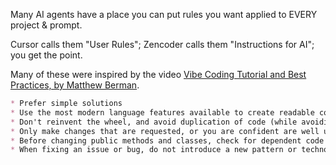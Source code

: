 Many AI agents have a place you can put rules you want applied to EVERY project & prompt.

Cursor calls them "User Rules"; Zencoder calls them "Instructions for AI"; you get the point.

Many of these were inspired by the video [Vibe Coding Tutorial and Best Practices, by Matthew Berman](https://www.youtube.com/watch?v=YWwS911iLhg).

```markdown
* Prefer simple solutions
* Use the most modern language features available to create readable code that is type-safe, null safe, and exhaustive
* Don't reinvent the wheel, and avoid duplication of code (while avoiding the trap of "false sameness") - leverage third-party packages, search for and use global utility methods and extensions, and contribute to global utility methods and extensions when appropriate
* Only make changes that are requested, or you are confident are well understood and related to the change being requested
* Before changing public methods and classes, check for dependent code to avoid creating accidental regressions
* When fixing an issue or bug, do not introduce a new pattern or technology without first exhausting all options for the existing implementation
```

